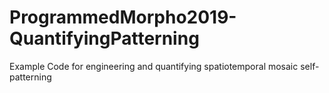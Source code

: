 # ProgrammedMorpho2019-QuantifyingPatterning
Example Code for engineering and quantifying spatiotemporal mosaic self-patterning

